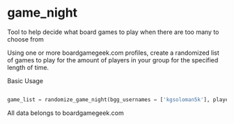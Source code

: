 # game_night
Tool to help decide what board games to play when there are too many to choose from

Using one or more boardgamegeek.com profiles, create a randomized list of games to play for the amount of players in your group for the specified length of time.

Basic Usage
```python

game_list = randomize_game_night(bgg_usernames = ['kgsoloman5k'], player_count = 2, session_length_minutes_180, break_times = 0)

```


All data belongs to boardgamegeek.com
